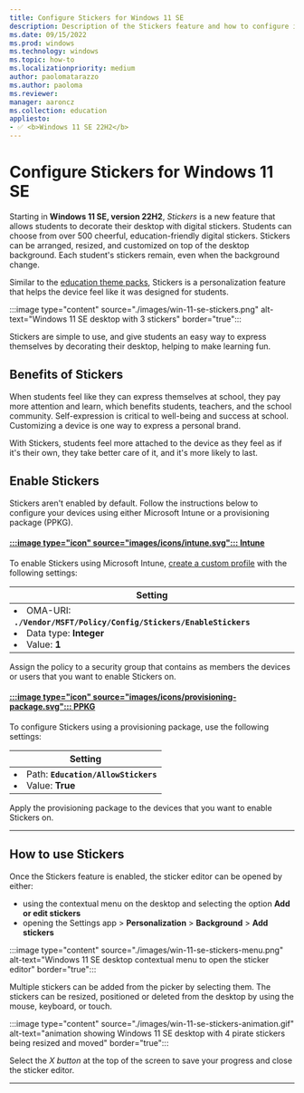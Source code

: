 ```yaml
---
title: Configure Stickers for Windows 11 SE
description: Description of the Stickers feature and how to configure it via Intune and provisioning package.
ms.date: 09/15/2022
ms.prod: windows
ms.technology: windows
ms.topic: how-to
ms.localizationpriority: medium
author: paolomatarazzo
ms.author: paoloma
ms.reviewer:
manager: aaroncz
ms.collection: education
appliesto:
- ✅ <b>Windows 11 SE 22H2</b>
---
```


# Configure Stickers for Windows 11 SE

Starting in **Windows 11 SE, version 22H2**, *Stickers* is a new feature that allows students to decorate their desktop with digital stickers. Students can choose from over 500 cheerful, education-friendly digital stickers. Stickers can be arranged, resized, and customized on top of the desktop background. Each student's stickers remain, even when the background change.

Similar to the [education theme packs](edu-themes.md), Stickers is a personalization feature that helps the device feel like it was designed for students.

:::image type="content" source="./images/win-11-se-stickers.png" alt-text="Windows 11 SE desktop with 3 stickers" border="true":::

Stickers are simple to use, and give students an easy way to express themselves by decorating their desktop, helping to make learning fun.

## Benefits of Stickers

When students feel like they can express themselves at school, they pay more attention and learn, which benefits students, teachers, and the school community. Self-expression is critical to well-being and success at school. Customizing a device is one way to express a personal brand.

With Stickers, students feel more attached to the device as they feel as if it's their own, they take better care of it, and it's more likely to last.

## Enable Stickers

Stickers aren't enabled by default. Follow the instructions below to configure your devices using either Microsoft Intune or a provisioning package (PPKG).

#### [:::image type="icon" source="images/icons/intune.svg"::: **Intune**](#tab/intune)

To enable Stickers using Microsoft Intune, [create a custom profile][MEM-1] with the following settings:

| Setting |
|--------|
| <li> OMA-URI: **`./Vendor/MSFT/Policy/Config/Stickers/EnableStickers`** </li><li>Data type: **Integer** </li><li>Value: **1**</li>|

Assign the policy to a security group that contains as members the devices or users that you want to enable Stickers on.

#### [:::image type="icon" source="images/icons/provisioning-package.svg"::: **PPKG**](#tab/ppkg)

To configure Stickers using a provisioning package, use the following settings:

| Setting |
|--------|
| <li> Path: **`Education/AllowStickers`** </li><li>Value: **True**</li>|

Apply the provisioning package to the devices that you want to enable Stickers on.

---

## How to use Stickers

Once the Stickers feature is enabled, the sticker editor can be opened by either:

- using the contextual menu on the desktop and selecting the option **Add or edit stickers**
- opening the Settings app > **Personalization** > **Background** > **Add stickers**

:::image type="content" source="./images/win-11-se-stickers-menu.png" alt-text="Windows 11 SE desktop contextual menu to open the sticker editor" border="true":::

Multiple stickers can be added from the picker by selecting them. The stickers can be resized, positioned or deleted from the desktop by using the mouse, keyboard, or touch.

:::image type="content" source="./images/win-11-se-stickers-animation.gif" alt-text="animation showing Windows 11 SE desktop with 4 pirate stickers being resized and moved" border="true":::

Select the *X button* at the top of the screen to save your progress and close the sticker editor.

-----------

[MEM-1]: /mem/intune/configuration/custom-settings-windows-10